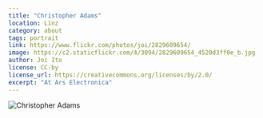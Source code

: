 ```yaml
---
title: "Christopher Adams"
location: Linz
category: about
tags: portrait
link: https://www.flickr.com/photos/joi/2829609654/
image: https://c2.staticflickr.com/4/3094/2829609654_4520d3ff0e_b.jpg
author: Joi Ito
license: CC-by
license_url: https://creativecommons.org/licenses/by/2.0/
excerpt: "At Ars Electronica"
---
```


![Christopher Adams](https://c2.staticflickr.com/4/3094/2829609654_4520d3ff0e_b.jpg)
